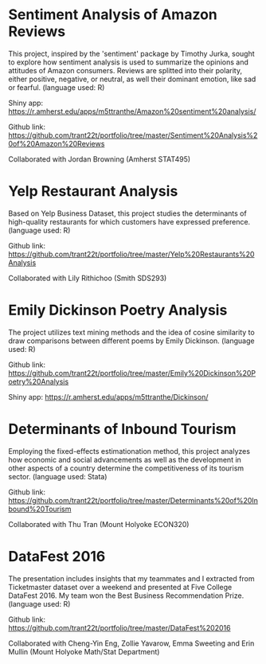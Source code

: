 # Sentiment Analysis of Amazon Reviews 
This project, inspired by the 'sentiment' package by Timothy Jurka, sought to explore how sentiment analysis is used to summarize the opinions and attitudes of Amazon consumers. Reviews are splitted into their polarity, either positive, negative, or neutral, as well their dominant emotion, like sad or fearful. (language used: R)

Shiny app: https://r.amherst.edu/apps/m5ttranthe/Amazon%20sentiment%20analysis/

Github link: https://github.com/trant22t/portfolio/tree/master/Sentiment%20Analysis%20of%20Amazon%20Reviews

Collaborated with Jordan Browning (Amherst STAT495)

# Yelp Restaurant Analysis
Based on Yelp Business Dataset, this project studies the determinants of high-quality restaurants for which customers have expressed preference. (language used: R)

Github link: https://github.com/trant22t/portfolio/tree/master/Yelp%20Restaurants%20Analysis

Collaborated with Lily Rithichoo (Smith SDS293)

# Emily Dickinson Poetry Analysis 
The project utilizes text mining methods and the idea of cosine similarity to draw comparisons between different poems by Emily Dickinson. (language used: R)

Github link: https://github.com/trant22t/portfolio/tree/master/Emily%20Dickinson%20Poetry%20Analysis

Shiny app: https://r.amherst.edu/apps/m5ttranthe/Dickinson/

# Determinants of Inbound Tourism  
Employing the fixed-effects estimationation method, this project analyzes how economic and social advancements as well as the development in other aspects of a country determine the competitiveness of its tourism sector. (language used: Stata)

Github link: https://github.com/trant22t/portfolio/tree/master/Determinants%20of%20Inbound%20Tourism

Collaborated with Thu Tran (Mount Holyoke ECON320)

# DataFest 2016 
The presentation includes insights that my teammates and I extracted from Ticketmaster dataset over a weekend and presented at Five College DataFest 2016. My team won the Best Business Recommendation Prize. (language used: R)

Github link: https://github.com/trant22t/portfolio/tree/master/DataFest%202016

Collaborated with Cheng-Yin Eng, Zollie Yavarow, Emma Sweeting and Erin Mullin (Mount Holyoke Math/Stat Department)

